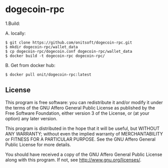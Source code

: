 # dogecoin-rpc
1.Build:

  A. locally:
  
    $ git clone https://github.com/onitsoft/dogecoin-rpc.git
    $ mkdir dogecoin-rpc/wallet_data
    $ cp dogecoin-rpc/dogecoin.conf dogecoin-rpc/wallet_data
    $ docker build -t dogecoin-rpc dogecoin-rpc/
   
    
  B. Get from docker hub:
  
    $ docker pull onit/dogecoin-rpc:latest
    

## License

This program is free software: you can redistribute it and/or modify
it under the terms of the GNU Affero General Public License as published by
the Free Software Foundation, either version 3 of the License, or
(at your option) any later version.

This program is distributed in the hope that it will be useful,
but WITHOUT ANY WARRANTY; without even the implied warranty of
MERCHANTABILITY or FITNESS FOR A PARTICULAR PURPOSE.  See the
GNU Affero General Public License for more details.

You should have received a copy of the GNU Affero General Public License
along with this program.  If not, see <http://www.gnu.org/licenses/>.

